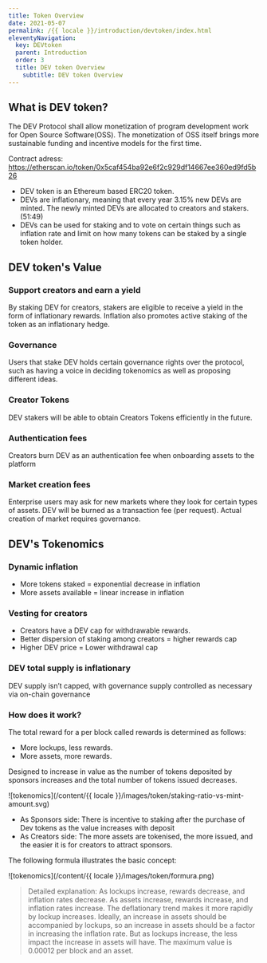 ```yaml
---
title: Token Overview
date: 2021-05-07
permalink: /{{ locale }}/introduction/devtoken/index.html
eleventyNavigation:
  key: DEVtoken
  parent: Introduction
  order: 3
  title: DEV token Overview
	subtitle: DEV token Overview
---
```


## What is DEV token?

The DEV Protocol shall allow monetization of program development work for Open Source Software(OSS). The monetization of OSS itself brings more sustainable funding and incentive models for the first time.

Contract adress: https://etherscan.io/token/0x5caf454ba92e6f2c929df14667ee360ed9fd5b26

- DEV token is an Ethereum based ERC20 token.
- DEVs are inflationary, meaning that every year 3.15% new DEVs are minted. The newly minted DEVs are allocated to creators and stakers. (51:49)
- DEVs can be used for staking and to vote on certain things such as inflation rate and limit on how many tokens can be staked by a single token holder.

## DEV token's Value

### Support creators and earn a yield

By staking DEV for creators, stakers are eligible to receive a yield in the form of inflationary rewards. Inflation also promotes active staking of the token as an inflationary hedge.

### Governance

Users that stake DEV holds certain governance rights over the protocol, such as having a voice in deciding tokenomics as well as proposing different ideas.

### Creator Tokens

DEV stakers will be able to obtain Creators Tokens efficiently in the future.

### Authentication fees

Creators burn DEV as an authentication fee when onboarding assets to the platform

### Market creation fees

Enterprise users may ask for new markets where they look for certain types of assets. DEV will be burned as a transaction fee (per request). Actual creation of market requires governance.

## DEV's Tokenomics

### Dynamic inflation

- More tokens staked = exponential decrease in inflation
- More assets available = linear increase in inflation

### Vesting for creators

- Creators have a DEV cap for withdrawable rewards.
- Better dispersion of staking among creators = higher rewards cap
- Higher DEV price = Lower withdrawal cap

### DEV total supply is inflationary

DEV supply isn’t capped, with governance supply controlled as necessary via on-chain governance

### How does it work?

The total reward for a per block called rewards is determined as follows:

- More lockups, less rewards.
- More assets, more rewards.

Designed to increase in value as the number of tokens deposited by sponsors increases and the total number of tokens issued decreases.

![tokenomics](/content/{{ locale }}/images/token/staking-ratio-vs-mint-amount.svg)

- As Sponsors side: There is incentive to staking after the purchase of Dev tokens as the value increases with deposit
- As Creators side: The more assets are tokenised, the more issued, and the easier it is for creators to attract sponsors.

The following formula illustrates the basic concept:

<div class="invertible-image">

![tokenomics](/content/{{ locale }}/images/token/formura.png)

</div>

> Detailed explanation:
> As lockups increase, rewards decrease, and inflation rates decrease. As assets increase, rewards increase, and inflation rates increase. The deflationary trend makes it more rapidly by lockup increases. Ideally, an increase in assets should be accompanied by lockups, so an increase in assets should be a factor in increasing the inflation rate. But as lockups increase, the less impact the increase in assets will have. The maximum value is 0.00012 per block and an asset.
